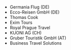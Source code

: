 - Germania Flug (DE)
- Ecco-Reisen GmbH (DE)
- Thomas Cook
- Exim Tours
- Royal Prague Travel
- KUONI AG (CH)
- Gruber Touristik GmbH (AT)
- Business Travel Solutions
